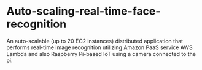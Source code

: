 # Auto-scaling-real-time-face-recognition
An auto-scalable (up to 20 EC2 instances) distributed application that performs real-time image recognition utilizing Amazon PaaS service AWS Lambda and also Raspberry Pi-based IoT using a camera connected to the pi.
